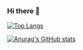 ### Hi there 👋

[![Top Langs](https://github-readme-stats.vercel.app/api/top-langs/?username=Hiroki-Nakanishi)
](https://github.com/anuraghazra/github-readme-stats)

[![Anurag's GitHub stats](https://github-readme-stats.vercel.app/api?username=Hiroki-Nakanishi&count_private=true)
](https://github.com/anuraghazra/github-readme-stats)

<!--
**Hiroki-Nakanishi/Hiroki-Nakanishi** is a ✨ _special_ ✨ repository because its `README.md` (this file) appears on your GitHub profile.

Here are some ideas to get you started:

- 🔭 I’m currently working on ...
- 🌱 I’m currently learning ...
- 👯 I’m looking to collaborate on ...
- 🤔 I’m looking for help with ...
- 💬 Ask me about ...
- 📫 How to reach me: ...
- 😄 Pronouns: ...
- ⚡ Fun fact: ...
-->
